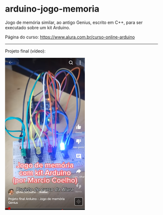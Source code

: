 # arduino-jogo-memoria
Jogo de memória similar, ao antigo Genius, escrito em C++, para ser executado sobre um kit Arduino.

Página do curso: https://www.alura.com.br/curso-online-arduino

<hr>

Projeto final (vídeo):

[<img src="youtubeshortthumb.png">](https://youtube.com/shorts/qI6b5FJSrHI?feature=share)
